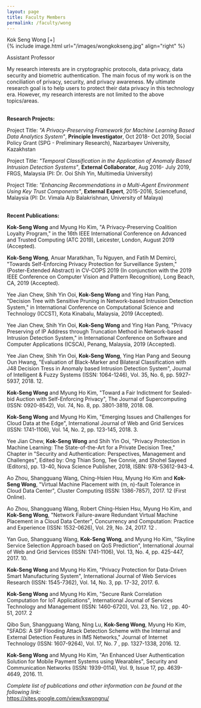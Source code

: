 ```yaml
---
layout: page
title: Faculty Members
permalink: /faculty/wong
---
```


<div class="container" markdown="1">
<div class="header" markdown="1">Kok Seng Wong  [+]
</div>
<div class="content" markdown="1" style="min-height: 200px;">
{% include image.html url="/images/wongkokseng.jpg" align="right" %}

Assistant Professor

My research interests are in cryptographic protocols, data privacy, data security and biometric authentication. The main focus of my work is on the conciliation of privacy, security, and privacy awareness. My ultimate research goal is to help users to protect their data privacy in this technology era. However, my research interests are not limited to the above topics/areas. 


<br><b>Research Projects:</b>

Project Title: <i>"A Privacy-Preserving Framework for Machine Learning Based Data Analytics System"</i>, <b>Principle Investigator</b>, Oct 2018- Oct 2019, Social Policy Grant (SPG - Preliminary Research), Nazarbayev University, Kazakhstan

Project Title: <i>"Temporal Classification in the Application of Anomaly Based Intrusion Detection Systems"</i>, <b>External Collaborator</b>, Aug 2016- July 2019, FRGS, Malaysia (PI: Dr. Ooi Shih Yin, Multimedia University)

Project Title: <i>"Enhancing Recommendations in a Multi-Agent Environment Using Key Trust Components"</i>, <b>External Expert</b>, 2015-2016, Sciencefund, Malaysia (PI: Dr. Vimala A/p Balakrishnan, University of Malaya)


<br><b>Recent Publications:</b>

<b>Kok-Seng Wong</b> and Myung Ho Kim, "A Privacy-Preserving Coalition Loyalty Program," in the 16th IEEE International Conference on Advanced and Trusted Computing (ATC 2019), Leicester, London, August 2019 (Accepted).

<b>Kok-Seng Wong</b>,  Anuar Maratkhan, Tu Nguyen, and Fatih M Demirci,  "Towards Self-Enforcing Privacy Protection for Surveillance System," (Poster-Extended Abstract) in CV-COPS 2019 (In conjunction with the 2019 IEEE Conference on Computer Vision and Pattern Recognition), Long Beach, CA, 2019 (Accepted).

Yee Jian Chew, Shih Yin Ooi, <b>Kok-Seng Wong</b> and Ying Han Pang, "Decision Tree with Sensitive Pruning in Network-based Intrusion Detection System," in International Conference on Computational Science and Technology (ICCST), Kota Kinabalu, Malaysia, 2019 (Accepted).

Yee Jian Chew, Shih Yin Ooi, <b>Kok-Seng Wong</b> and Ying Han Pang, "Privacy Preserving of IP Address through Truncation Method in Network-based Intrusion Detection System," in International Conference on Software and Computer Applications (ICSCA), Penang, Malaysia, 2019 (Accepted).

Yee Jian Chew, Shih Yin Ooi, <b>Kok-Seng Wong</b>, Ying Han Pang and Seoung Oun Hwang, "Evaluation of Black-Marker and Bilateral Classification with J48 Decision Tress in Anomaly based Intrusion Detection System", Journal of Intelligent & Fuzzy Systems (ISSN: 1064-1246), Vol. 35, No. 6, pp. 5927-5937, 2018. 12.  

<b>Kok-Seng Wong</b> and Myung Ho Kim, "Toward a Fair Indictment for Sealed-bid Auction with Self-Enforcing Privacy", The Journal of Supercomputing (ISSN: 0920-8542), Vol. 74, No. 8, pp. 3801-3819, 2018. 08.  

<b>Kok-Seng Wong</b> and Myung Ho Kim, "Emerging Issues and Challenges for Cloud Data at the Edge", International Journal of Web and Grid Services (ISSN: 1741-1106), Vol. 14, No. 2,  pp. 123-145, 2018. 3.  

Yee Jian Chew, <b>Kok-Seng Wong</b> and Shih Yin Ooi, "Privacy Protection in Machine Learning: The State-of-the-Art for a Private Decision Tree," Chapter in "Security and Authentication: Perspectives, Management and Challenges", Edited by: Ong Thian Song, Tee Connie, and Shohel Sayeed (Editors), pp. 13-40, Nova Science Publisher, 2018, ISBN: 978-53612-943-4.

Ao Zhou, Shangguang Wang, Ching-Hsien Hsu, Myung Ho Kim and <b>Kok-Seng Wong</b>, "Virtual Machine Placement with (m, n)-fault Tolerance in Cloud Data Center", Cluster Computing (ISSN: 1386-7857), 2017. 12 (First Online).  

Ao Zhou, Shangguang Wang, Robert Ching-Hsien Hsu, Myung Ho Kim, and <b>Kok-Seng Wong</b>, "Network Failure-aware Redundant Virtual Machine Placement in a Cloud Data Center", Concurrency and Computation: Practice and Experience (ISSN: 1532-0626), Vol. 29, No. 24,  2017. 12 .

Yan Guo, Shangguang Wang, <b>Kok-Seng Wong</b>, and Myung Ho Kim, "Skyline Service Selection Approach based on QoS Prediction", International Journal of Web and Grid Services (ISSN: 1741-1106), Vol. 13, No. 4, pp. 425-447, 2017. 10.  

<b>Kok-Seng Wong</b> and Myung Ho Kim, "Privacy Protection for Data-Driven Smart Manufacturing System", International Journal of Web Services Research  (ISSN: 1545-7362), Vol. 14, No. 3, pp. 17-32, 2017. 6. 

<b>Kok-Seng Wong</b> and Myung Ho Kim, "Secure Rank Correlation Computation for IoT Applications", International Journal of Services Technology and Management (ISSN: 1460-6720), Vol. 23, No. 1/2 , pp. 40-51, 2017. 2  

Qibo Sun, Shangguang Wang, Ning Lu, <b>Kok-Seng Wong</b>, Myung Ho Kim, "SFADS: A SIP Flooding Attack Detection Scheme with the Internal and External Detection Features in IMS Networks," Journal of Internet Technology  (ISSN: 1607-9264), Vol. 17, No. 7 , pp. 1327-1338, 2016. 12.

<b>Kok-Seng Wong</b> and Myung Ho Kim, "An Enhanced User Authentication Solution for Mobile Payment Systems using Wearables", Security and Communication Networks  (ISSN: 1939-0114), Vol. 9, Issue 17, pp. 4639-4649, 2016. 11. 

<I>Complete list of publications and other information can be found at the following link:</I><br> <a href="https://sites.google.com/view/kswongnu/" target="_blank">https://sites.google.com/view/kswongnu/ </a>

</div>
</div>
